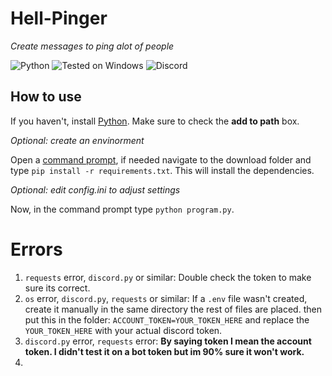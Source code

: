 # Hell-Pinger
*Create messages to ping alot of people*

![Python](https://img.shields.io/badge/python-3670A0?style=for-the-badge&logo=python&logoColor=ffdd54) ![Tested on Windows](https://img.shields.io/badge/Windows-0078D6?style=for-the-badge&logo=windows&logoColor=white) ![Discord](https://img.shields.io/badge/Discord-%235865F2.svg?style=for-the-badge&logo=discord&logoColor=white)

## How to use

If you haven't, install [Python](https://www.python.org/downloads/). Make sure to check the **add to path** box.

*Optional: create an envinorment*

Open a [command prompt](https://www.makeuseof.com/tag/a-beginners-guide-to-the-windows-command-line/), if needed navigate to the download folder and type `pip install -r requirements.txt`. This will install the dependencies.

*Optional: edit config.ini to adjust settings*

Now, in the command prompt type `python program.py`.

# Errors

1. `requests` error, `discord.py` or similar: Double check the token to make sure its correct. 
2. `os` error, `discord.py`, `requests` or similar: If a `.env` file wasn't created, create it manually in the same directory the rest of files are placed. then put this in the folder: `ACCOUNT_TOKEN=YOUR_TOKEN_HERE` and replace the `YOUR_TOKEN_HERE` with your actual discord token.
3. `discord.py` error, `requests` error: **__By saying token I mean the account token. I didn't test it on a bot token but im 90% sure it won't work.__**
4. 
